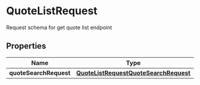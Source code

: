 

# QuoteListRequest

Request schema for get quote list endpoint

## Properties

| Name | Type | Description | Notes |
|------------ | ------------- | ------------- | -------------|
|**quoteSearchRequest** | [**QuoteListRequestQuoteSearchRequest**](QuoteListRequestQuoteSearchRequest.md) |  |  [optional] |



